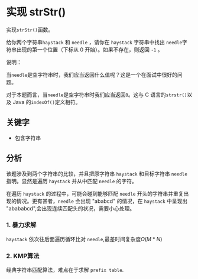 # 实现 strStr()

实现`strStr()`函数。

给你两个字符串`haystack` 和 `needle` ，请你在 `haystack` 字符串中找出 `needle`字符串出现的第一个位置（下标从 0 开始）。如果不存在，则返回 `-1` 。

说明：

当`needle`是空字符串时，我们应当返回什么值呢？这是一个在面试中很好的问题。

对于本题而言，当`needle`是空字符串时我们应当返回`0`。这与 C 语言的`strstr()`以及 Java 的`indexOf()`定义相符。

## 关键字

- 包含字符串

## 分析

该题涉及到两个字符串的比较，并且把原字符串 `haystack` 和目标字符串 `needle` 指明。显然是遍历 `haystack` 并从中匹配 `needle` 的字符。

在遍历 `haystack` 的过程中，可能会碰到能够匹配 `needle` 开头的字符串并重复出现的情况。更有甚者，`needle` 会出现 "ababcd" 的情况，在 `haystack` 中呈现出 "abababcd",会出现连续匹配头的状况，需要小心处理。

### 1. 暴力求解

`haystack` 依次往后面遍历循环比对 `needle`,最差时间复杂度${O(M*N)}$

### 2. KMP算法

经典字符串匹配算法，难点在于求解 `prefix table`.
